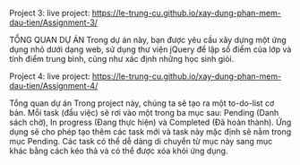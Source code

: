 Project 3: live project: https://le-trung-cu.github.io/xay-dung-phan-mem-dau-tien/Assignment-3/

TỔNG QUAN DỰ ÁN
Trong dự án này, bạn được yêu cầu xây dựng một ứng dụng nhỏ dưới dạng web, sử dụng thư viện jQuery để lập sổ điểm của lớp và tính điểm trung bình, cũng như xác định những học sinh giỏi.



Project 4: live project: https://le-trung-cu.github.io/xay-dung-phan-mem-dau-tien/Assignment-4/
    
Tổng quan dự án
Trong project này, chúng ta sẽ tạo ra một to-do-list cơ bản. Mỗi task (đầu việc) sẽ rơi vào một trong ba mục sau: Pending (Danh sách chờ), In progress (Đang thực hiện) và Completed (Đã hoàn thành). Ứng dụng sẽ cho phép tạo thêm các task mới và task này mặc định sẽ nằm trong mục Pending. Các task có thể dễ dàng di chuyển từ mục này sang mục khác bằng cách kéo thả và có thể được xóa khỏi ứng dụng.